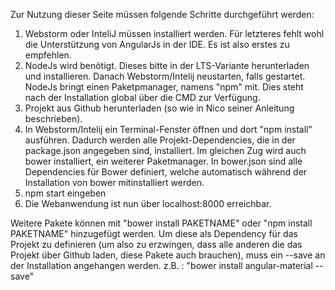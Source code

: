 Zur Nutzung dieser Seite müssen folgende Schritte durchgeführt werden:

1. Webstorm oder InteliJ müssen installiert werden. Für letzteres fehlt wohl die Unterstützung von AngularJs in der IDE. Es ist also erstes zu empfehlen.
2. NodeJs wird benötigt. Dieses bitte in der LTS-Variante herunterladen und installieren. Danach Webstorm/Intelij neustarten, falls gestartet. NodeJs bringt einen Paketpmanager, namens "npm" mit. Dies steht nach der Installation global über die CMD zur Verfügung.
3. Projekt aus Github herunterladen (so wie in Nico seiner Anleitung beschrieben).
4.  In Webstorm/Intelij ein Terminal-Fenster öffnen und dort "npm install" ausführen. Dadurch werden alle Projekt-Dependencies, die in der package.json angegeben sind, installiert. Im gleichen Zug wird auch bower installiert, ein weiterer Paketmanager. In bower.json sind alle Dependencies für Bower definiert, welche automatisch während der Installation von bower mitinstalliert werden.
5. npm start eingeben
6. Die Webanwendung ist nun über localhost:8000 erreichbar.


Weitere Pakete können mit "bower install PAKETNAME" oder "npm install PAKETNAME" hinzugefügt werden. Um diese als Dependency für das Projekt zu definieren (um also zu erzwingen, dass alle anderen die das Projekt über Github laden, diese Pakete auch brauchen), muss ein --save an der Installation angehangen werden. z.B. : "bower install angular-material --save"
